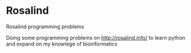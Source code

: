 # Rosalind
Rosalind programming problems

Doing some programming problems on http://rosalind.info/ to learn python and expand on my knowlege of bioinformatics


